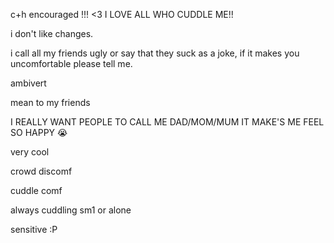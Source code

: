 c+h encouraged !!! <3 I LOVE ALL WHO CUDDLE ME!!

i don't like changes.

i call all my friends ugly or say that they suck as a joke, if it makes you uncomfortable please tell me.

ambivert

mean to my friends

I REALLY WANT PEOPLE TO CALL ME DAD/MOM/MUM IT MAKE'S ME FEEL SO HAPPY :sob:

very cool

crowd discomf

cuddle comf

always cuddling sm1 or alone

sensitive :P
